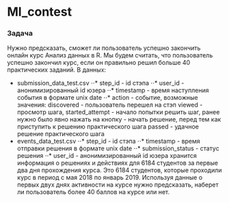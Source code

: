 # Ml_contest
### Задача
Нужно предсказать, сможет ли пользователь успешно закончить онлайн курс Анализ данных в R.
Мы будем считать, что пользователь успешно закончил курс, если он правильно решил больше 40 практических заданий.
В данных:
* submission_data_test.csv 
⋅⋅* step_id - id стэпа
⋅⋅* user_id - анонимизированный id юзера
⋅⋅* timestamp - время наступления события в формате unix date
⋅⋅* action - событие, возможные значения:
discovered - пользователь перешел на стэп
viewed - просмотр шага,
started_attempt - начало попытки решить шаг, ранее нужно было явно нажать на кнопку - начать решение, перед тем как приступить к решению практического шага
passed - удачное решение практического шага
* events_data_test.csv
⋅⋅* step_id - id стэпа
⋅⋅* timestamp - время отправки решения в формате unix date
⋅⋅* submission_status - статус решения
⋅⋅* user_id - анонимизированный id юзера
хранится информация о решениях и действиях для 6184 студентов за первые два дня прохождения курса. Это 6184 студентов, которые проходили курс в период с мая 2018 по январь 2019. 
Используя данные о первых двух днях активности на курсе нужно предсказать, наберет ли пользователь более 40 баллов на курсе или нет.
